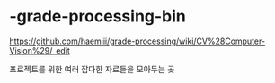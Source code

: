# -grade-processing-bin
https://github.com/haemiii/grade-processing/wiki/CV%28Computer-Vision%29/_edit 

프로젝트를 위한 여러 잡다한 자료들을 모아두는 곳
